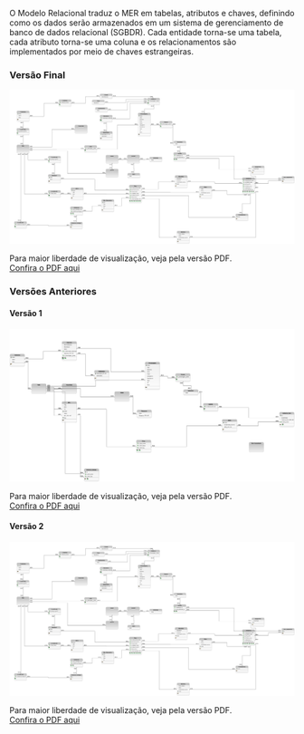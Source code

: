 O Modelo Relacional traduz o MER em tabelas, atributos e chaves, definindo como os dados serão armazenados em um sistema de gerenciamento de banco de dados relacional (SGBDR). Cada entidade torna-se uma tabela, cada atributo torna-se uma coluna e os relacionamentos são implementados por meio de chaves estrangeiras.

### Versão Final
![Lógico v1](../../assets/relacionalV2.png)

Para maior liberdade de visualização, veja pela versão PDF. <br>
[Confira o PDF aqui](../../assets/relacionalV2.pdf)

### Versões Anteriores

#### Versão 1
![Lógico v1](../../assets/relacionalV1.png)

Para maior liberdade de visualização, veja pela versão PDF. <br>
[Confira o PDF aqui](../../assets/relacionalV1.pdf)

#### Versão 2
![Lógico v1](../../assets/relacionalV2.png)

Para maior liberdade de visualização, veja pela versão PDF. <br>
[Confira o PDF aqui](../../assets/relacionalV2.pdf)
